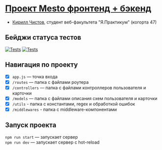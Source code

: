 
# [Проект Mesto фронтенд + бэкенд](https://github.com/kirillchistov/express-mesto-gha)
* [Кирилл Чистов](https://github.com/kirillchistov), студент веб-факультета "Я.Практикум" (когорта 47)

## Бейджи статуса тестов
[![Tests](https://github.com/kirillchistov/express-mesto-gha/actions/workflows/tests-13-sprint.yml/badge.svg)](https://github.com/kirillchistov/express-mesto-gha/actions/workflows/tests-13-sprint.yml) [![Tests](https://github.com/kirillchistov/express-mesto-gha/actions/workflows/tests-14-sprint.yml/badge.svg)](https://github.com/kirillchistov/express-mesto-gha/actions/workflows/tests-14-sprint.yml)

## Навигация по проекту
* [x] `app.js` — точка входа 
* [x] `/routes` — папка с файлами роутера 
* [x] `/controllers` — папка с файлами контроллеров пользователя и карточки   
* [x] `/models` — папка с файлами описания схем пользователя и карточки
* [x] `/utils` - папка с константами, regex и обработкой ошибок
* [x] `/middlewares` - папка с middleware-компонентами

## Запуск проекта

`npm run start` — запускает сервер   
`npm run dev` — запускает сервер с hot-reload
